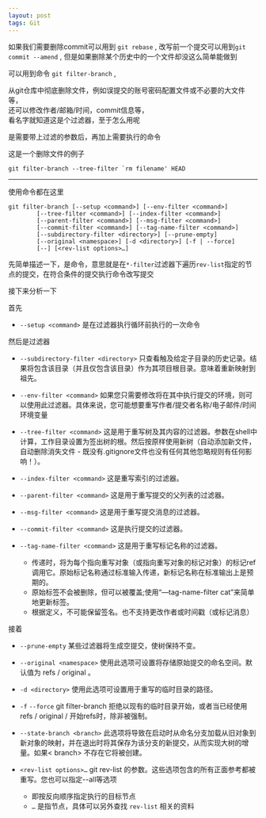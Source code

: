 ```yaml
---
layout: post
tags: Git
---
```


如果我们需要删除commit可以用到 `git rebase` , 改写前一个提交可以用到`git commit --amend` , 但是如果删除某个历史中的一个文件却没这么简单能做到

可以用到命令 `git filter-branch` , 

从git仓库中彻底删除文件，例如误提交的账号密码配置文件或不必要的大文件等，  
还可以修改作者/邮箱/时间，commit信息等，  
看名字就知道这是个过滤器，至于怎么用呢

是需要带上过滤的参数后，再加上需要执行的命令

这是一个删除文件的例子
```
git filter-branch --tree-filter `rm filename' HEAD
```

---

使用命令都在这里

```
git filter-branch [--setup <command>] [--env-filter <command>]
        [--tree-filter <command>] [--index-filter <command>]
        [--parent-filter <command>] [--msg-filter <command>]
        [--commit-filter <command>] [--tag-name-filter <command>]
        [--subdirectory-filter <directory>] [--prune-empty]
        [--original <namespace>] [-d <directory>] [-f | --force]
        [--] [<rev-list options>…​]
```

先简单描述一下，<command>是命令，意思就是在`*-filter`过滤器下遍历`rev-list`指定的节点的提交，在符合条件的提交执行<command>命令改写提交

接下来分析一下

首先

- `--setup <command>` 是在过滤器执行循环前执行的一次命令

然后是过滤器

- `--subdirectory-filter <directory>` 只查看触及给定子目录的历史记录。结果将包含该目录（并且仅包含该目录）作为其项目根目录。意味着重新映射到祖先。

- `--env-filter <command>` 如果您只需要修改将在其中执行提交的环境，则可以使用此过滤器。具体来说，您可能想要重写作者/提交者名称/电子邮件/时间环境变量

- `--tree-filter <command>` 这是用于重写树及其内容的过滤器。参数在shell中计算，工作目录设置为签出树的根。然后按原样使用新树（自动添加新文件，自动删除消失文件 - 既没有.gitignore文件也没有任何其他忽略规则有任何影响！）。

- `--index-filter <command>` 这是重写索引的过滤器。

- `--parent-filter <command>` 这是用于重写提交的父列表的过滤器。

- `--msg-filter <command>` 这是用于重写提交消息的过滤器。

- `--commit-filter <command>` 这是执行提交的过滤器。

- `--tag-name-filter <command>` 这是用于重写标记名称的过滤器。
  - 传递时，将为每个指向重写对象（或指向重写对象的标记对象）的标记ref调用它。原始标记名称通过标准输入传递，新标记名称在标准输出上是预期的。
  - 原始标签不会被删除，但可以被覆盖;使用“—tag-name-filter cat”来简单地更新标签。
  - 根据定义，不可能保留签名。也不支持更改作者或时间戳（或标记消息）

接着

- `--prune-empty` 某些过滤器将生成空提交，使树保持不变。

- `--original <namespace>` 使用此选项可设置将存储原始提交的命名空间。默认值为 refs / original 。

- `-d <directory>` 使用此选项可设置用于重写的临时目录的路径。

- `-f` `--force` git filter-branch 拒绝以现有的临时目录开始，或者当已经使用 refs / original / 开始refs时，除非被强制。

- `--state-branch <branch>` 此选项将导致在启动时从命名分支加载从旧对象到新对象的映射，并在退出时将其保存为该分支的新提交，从而实现大树的增量。如果< branch> 不存在它将被创建。

- `<rev-list options>…​` git rev-list 的参数。这些选项包含的所有正面参考都被重写。您也可以指定--all等选项
  - 即按反向顺序指定执行的目标节点
  - `…` 是指节点，具体可以另外查找 `rev-list` 相关的资料
